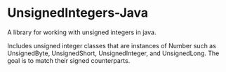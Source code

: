 # UnsignedIntegers-Java
A library for working with unsigned integers in java.

Includes unsigned integer classes that are instances of Number such as UnsignedByte, UnsignedShort, UnsignedInteger, and UnsignedLong.
The goal is to match their signed counterparts.
